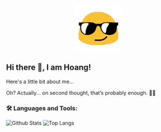 <p align="center">
    <img src="./assets/gif/blob-sunglasses.gif" alt="Blob Sunglasses">
</p>

## Hi there 👋, I am Hoang!

<!--
**vicendy04/vicendy04** is a ✨ _special_ ✨ repository because its `README.md` (this file) appears on your GitHub profile.

Here are some ideas to get you started:

- 🔭 I’m currently working on ...
- 🌱 I’m currently learning ...
- 👯 I’m looking to collaborate on ...
- 🤔 I’m looking for help with ...
- 💬 Ask me about ...
- 📫 How to reach me: ...
- 😄 Pronouns: ...
- ⚡ Fun fact: ...
-->

Here's a little bit about me...

Oh? Actually... on second thought, that’s probably enough. 🤷‍♂️

### 🛠️ Languages and Tools:

![Github Stats](https://github-readme-stats.vercel.app/api?username=hoangcog04&theme=default&hide_border=false&include_all_commits=false&count_private=false)
![Top Langs](https://github-readme-stats.vercel.app/api/top-langs/?username=hoangcog04&theme=default&hide_border=false&include_all_commits=false&count_private=false&layout=compact)
